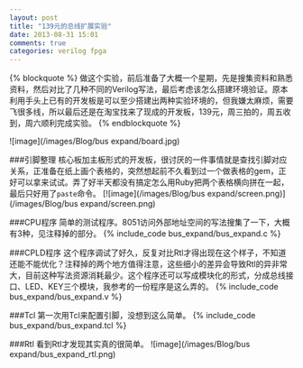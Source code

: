 ```yaml
---
layout: post
title: "139元的总线扩展实验"
date: 2013-08-31 15:01
comments: true
categories: verilog fpga 
---
```

{% blockquote %}
做这个实验，前后准备了大概一个星期，先是搜集资料和熟悉资料，然后对比了几种不同的Verilog写法，最后考虑该怎么搭建环境验证。原本利用手头上已有的开发板是可以至少搭建出两种实验环境的，但我嫌太麻烦，需要飞很多线，所以最后还是在淘宝找来了现成的开发板，139元，周三拍的，周五收到，周六顺利完成实验。
{% endblockquote %}

![image](/images/Blog/bus expand/board.jpg)

###引脚整理
核心板加主板形式的开发板，很讨厌的一件事情就是查找引脚对应关系，正准备在纸上画个表格的，突然想起前不久看到过一个做表格的gem，正好可以拿来试试。弄了好半天都没有搞定怎么用Ruby把两个表格横向拼在一起，最后只好用了`paste`命令。
[![image](/images/Blog/bus expand/screen.png)](/images/Blog/bus expand/screen.png)

###CPU程序
简单的测试程序。8051访问外部地址空间的写法搜集了一下，大概有3种，见注释掉的部分。
{% include_code bus_expand/bus_expand.c %}

###CPLD程序
这个程序调试了好久，反复对比Rtl才得出现在这个样子，不知道还能不能优化？注释掉的两个地方值得注意，这些细小的差异会导致Rtl的异非常大，目前这种写法资源消耗最少。这个程序还可以写成模块化的形式，分成总线接口、LED、KEY三个模块，我参考的一份程序是这么弄的。
{% include_code bus_expand/bus_expand.v %}

###Tcl
第一次用Tcl来配置引脚，没想到这么简单。
{% include_code bus_expand/bus_expand.tcl %}

###Rtl
看到Rtl才发现其实真的很简单。
![image](/images/Blog/bus expand/bus_expand_rtl.png)

